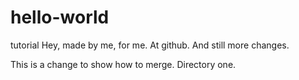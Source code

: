 # hello-world
tutorial
Hey, made by me, for me. At github.
And still more changes.

This is a change to show how to merge.  Directory one.

